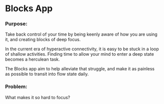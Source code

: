 # Blocks App


### Purpose:
    
Take back control of your time by being keenly aware of how you are using it, and creating blocks of deep focus.

In the current era of hyperactive connectivity, it is easy to be stuck in a loop of shallow activities. Finding time 
to allow your mind to enter a deep state becomes a herculean task.

The Blocks app aim to help alleviate that struggle, and make it as painless as possible to transit into flow state 
daily.


### Problem:

What makes it so hard to focus?